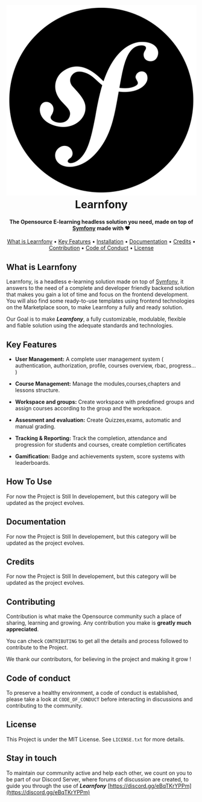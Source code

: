 

<h1 align="center">
  <br>
  <a href="https://github.com/ramzi-issiakhem/learnfony"> 
    <img src="logo.png" alt="Learnfony" />  
  </a>
  <br>
  Learnfony
  <br>
</h1>


<h4 align="center">The Opensource E-learning headless solution you need, made on top of <a href="https://www.symfony.com">Symfony</a> made with ❤️</h4>

<p align="center">
  <a href="#what-is-learnfony">What is Learnfony</a> •
  <a href="#key-features">Key Features</a> •
  <a href="#how-to-use">Installation</a> •
  <a href="#documentation">Documentation</a> •
  <a href="#credits">Credits</a> •
  <a href="#contribution">Contribution</a> •
  <a href="#code-of-conduct">Code of Conduct</a> •
  <a href="#license">License</a>
</p>

## What is Learnfony
Learnfony, is a headless e-learning solution made on top of <a href="https://www.symfony.com">Symfony</a>, it answers to the need of a complete and developer friendly backend solution that makes you gain a lot of time and focus on the frontend development.
You will also find some ready-to-use templates using frontend technologies on the Marketplace soon, to make Learnfony a fully and ready solution.

Our Goal is to make ***Learnfony***, a fully customizable, modulable, flexible and fiable solution using the adequate standards and technologies.

## Key Features

-   **User Management:** A complete user management system ( authentication, authorization, profile, courses overview, rbac, progress... )
    
-   **Course Management:** Manage the modules,courses,chapters and lessons structure.
    
-   **Workspace and groups:** Create workspace with predefined groups and assign courses according to the group and the workspace.
    
-   **Assesment and evaluation:** Create Quizzes,exams, automatic and manual grading.
    
-   **Tracking & Reporting:** Track the completion, attendance and progression for students and courses, create completion certificates
    
-   **Gamification:** Badge and achievements system, score systems with leaderboards.

## How To Use
For now the Project is Still In developement, but this category will be updated as the project evolves.

## Documentation
For now the Project is Still In developement, but this category will be updated as the project evolves.

## Credits
For now the Project is Still In developement, but this category will be updated as the project evolves.

## Contributing
Contribution is what make the Opensource community such a place of sharing, learning and growing.
Any contribution you make is **greatly much appreciated**.

You can check `CONTRIBUTING` to get all the details and process followed to contribute to the Project.

We thank our contributors, for believing in the project and making it grow ! 

## Code of conduct
To preserve a healthy environment, a code of conduct is established, please take a look at `CODE_OF_CONDUCT` before interacting in discussions and contributing to the community.

## License
This Project is under the MIT License.  See `LICENSE.txt` for more details.

## Stay in touch
To maintain our community active and help each other, we count on you to be part of our Discord Server, where forums of discussion are created, to guide you through the use of ***Learnfony***
[https://discord.gg/eBqTKrYPPm](https://discord.gg/eBqTKrYPPm)

